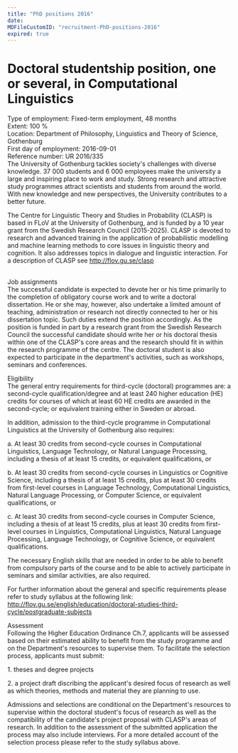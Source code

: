 ```yaml
---
title: "PhD positions 2016"
date: 
MDFileCustomID: "recruitment-PhD-positions-2016"
expired: true
---
```


# Doctoral studentship position, one or several, in Computational Linguistics

Type of employment: Fixed-term employment, 48 months\
Extent: 100 %\
Location: Department of Philosophy, Linguistics and Theory of Science,
Gothenburg\
First day of employment: 2016-09-01\
Reference number: UR 2016/335\
The University of Gothenburg tackles society\'s challenges with diverse
knowledge. 37 000 students and 6 000 employees make the university a
large and inspiring place to work and study. Strong research and
attractive study programmes attract scientists and students from around
the world. With new knowledge and new perspectives, the University
contributes to a better future.

The Centre for Linguistic Theory and Studies in Probability (CLASP) is
based in FLoV at the University of Gothenburg, and is funded by a 10
year grant from the Swedish Research Council (2015-2025). CLASP is
devoted to research and advanced training in the application of
probabilistic modelling and machine learning methods to core issues in
linguistic theory and cognition. It also addresses topics in dialogue
and linguistic interaction. For a description of CLASP see
http://flov.gu.se/clasp

\
Job assignments\
The successful candidate is expected to devote her or his time primarily
to the completion of obligatory course work and to write a doctoral
dissertation. He or she may, however, also undertake a limited amount of
teaching, administration or research not directly connected to her or
his dissertation topic. Such duties extend the position accordingly. As
the position is funded in part by a research grant from the Swedish
Research Council the successful candidate should write her or his
doctoral thesis within one of the CLASP\'s core areas and the research
should fit in within the research programme of the centre. The doctoral
student is also expected to participate in the department\'s activities,
such as workshops, seminars and conferences.

Eligibility\
The general entry requirements for third-cycle (doctoral) programmes
are: a second-cycle qualification/degree and at least 240 higher
education (HE) credits for courses of which at least 60 HE credits are
awarded in the second-cycle; or equivalent training either in Sweden or
abroad.

In addition, admission to the third-cycle programme in Computational
Linguistics at the University of Gothenburg also requires:

a\. At least 30 credits from second-cycle courses in Computational
Linguistics, Language Technology, or Natural Language Processing,
including a thesis of at least 15 credits, or equivalent qualifications,
or

b\. At least 30 credits from second-cycle courses in Linguistics or
Cognitive Science, including a thesis of at least 15 credits, plus at
least 30 credits from first-level courses in Language Technology,
Computational Linguistics, Natural Language Processing, or Computer
Science, or equivalent qualifications, or

c\. At least 30 credits from second-cycle courses in Computer Science,
including a thesis of at least 15 credits, plus at least 30 credits from
first-level courses in Linguistics, Computational Linguistics, Natural
Language Processing, Language Technology, or Cognitive Science, or
equivalent qualifications.

The necessary English skills that are needed in order to be able to
benefit from compulsory parts of the course and to be able to actively
participate in seminars and similar activities, are also required.

For further information about the general and specific requirements
please refer to study syllabus at the following link:\
http://flov.gu.se/english/education/doctoral-studies-third-cycle/postgraduate-subjects

Assessment\
Following the Higher Education Ordinance Ch.7, applicants will be
assessed based on their estimated ability to benefit from the study
programme and on the Department\'s resources to supervise them. To
facilitate the selection process, applicants must submit:

1\. theses and degree projects

2\. a project draft discribing the applicant\'s desired focus of research
as well as which theories, methods and material they are planning to
use.

Admissions and selections are conditional on the Department\'s resources
to supervise within the doctoral student\'s focus of research as well as
the compatibility of the candidate\'s project proposal with CLASP\'s
areas of research. In addition to the assessment of the submitted
application the process may also include interviews. For a more detailed
account of the selection process please refer to the study syllabus
above.
